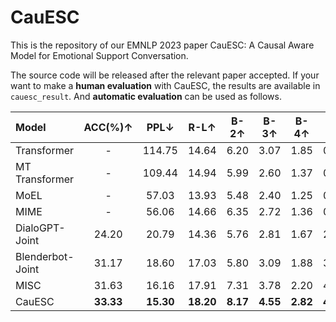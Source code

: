 # CauESC

This is the repository of our EMNLP 2023 paper CauESC: A Causal Aware Model for Emotional Support Conversation.

The source code will be released after the relevant paper accepted. If your want to make a **human evaluation** with CauESC, the results are available in `cauesc_result`. And **automatic evaluation** can be used as follows.

| Model            |  ACC(%)↑  |   PPL↓    |   R-L↑    |   B-2↑   |   B-3↑   |   B-4↑   |   D-1↑   |   D-2↑    |
| :--------------- | :-------: | :-------: | :-------: | :------: | :------: | :------: | :------: | :-------: |
| Transformer      |     -     |  114.75   |   14.64   |   6.20   |   3.07   |   1.85   |   0.13   |   0.28    |
| MT Transformer   |     -     |  109.44   |   14.94   |   5.99   |   2.60   |   1.37   |   0.15   |   0.35    |
| MoEL             |     -     |   57.03   |   13.93   |   5.48   |   2.40   |   1.25   |   0.74   |   4.12    |
| MIME             |     -     |   56.06   |   14.66   |   6.35   |   2.72   |   1.36   |   0.91   |   5.17    |
| DialoGPT-Joint   |   24.20   |   20.79   |   14.36   |   5.76   |   2.81   |   1.67   |   2.41   |   15.17   |
| Blenderbot-Joint |   31.17   |   18.60   |   17.03   |   5.80   |   3.09   |   1.88   |   3.08   |   13.95   |
| MISC             |   31.63   |   16.16   |   17.91   |   7.31   |   3.78   |   2.20   |   4.41   |   19.71   |
| CauESC           | **33.33** | **15.30** | **18.20** | **8.17** | **4.55** | **2.82** | **4.70** | **19.85** |
